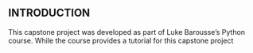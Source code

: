 ## INTRODUCTION
This capstone project was developed as part of Luke Barousse’s Python course. While the course provides a tutorial for this capstone project

